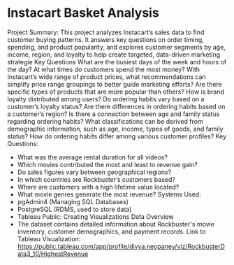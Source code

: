 # Instacart Basket Analysis
 Project Summary: 
This project analyzes Instacart’s sales data to find customer buying patterns. It answers key questions on order timing, spending, and product popularity, and explores customer segments by age, income, region, and loyalty to help create targeted, data-driven marketing strategie
Key Questions
What are the busiest days of the week and hours of the day?
At what times do customers spend the most money?
With Instacart’s wide range of product prices, what recommendations can simplify price range groupings to better guide marketing efforts?
Are there specific types of products that are more popular than others?
How is brand loyalty distributed among users?
Do ordering habits vary based on a customer’s loyalty status?
Are there differences in ordering habits based on a customer’s region?
Is there a connection between age and family status regarding ordering habits?
What classifications can be derived from demographic information, such as age, income, types of goods, and family status?
How do ordering habits differ among various customer profiles?
Key Questions: 
- What was the average rental duration for all videos?
- Which movies contributed the most and least to revenue gain?
- Do sales figures vary between geographical regions?
- In which countries are Rockbuster’s customers based?
-  Where are customers with a high lifetime value located?
-   What movie genres generate the most revenue?
Systems Used:
- pgAdmin4 (Managing SQL Databases)
- PostgreSQL (RDMS, used to store data)
- Tableau Public: Creating Visualizations
Data Overview
- The dataset contains detailed information about Rockbuster's movie inventory, customer demographics, and payment records.
Link to Tableau Visualization: https://public.tableau.com/app/profile/divya.neopaney/viz/RockbusterData3_10/HighestRevenue
